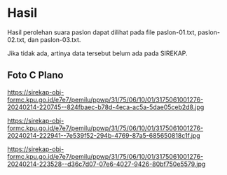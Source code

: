 # Hasil

Hasil perolehan suara paslon dapat dilihat pada file paslon-01.txt, paslon-02.txt, dan paslon-03.txt.

Jika tidak ada, artinya data tersebut belum ada pada SIREKAP.

## Foto C Plano

https://sirekap-obj-formc.kpu.go.id/e7e7/pemilu/ppwp/31/75/06/10/01/3175061001276-20240214-220745--824fbaec-b78d-4eca-ac5a-5dae05ceb2d8.jpg

https://sirekap-obj-formc.kpu.go.id/e7e7/pemilu/ppwp/31/75/06/10/01/3175061001276-20240214-222941--7e539f52-294b-4769-87a5-685650818c1f.jpg

https://sirekap-obj-formc.kpu.go.id/e7e7/pemilu/ppwp/31/75/06/10/01/3175061001276-20240214-223528--d36c7d07-07e6-4027-9426-80bf750e5579.jpg
